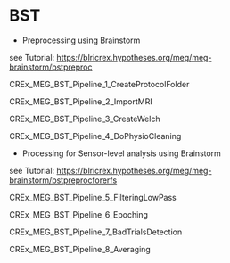 
# BST

 * Preprocessing using Brainstorm
 
 see Tutorial: https://blricrex.hypotheses.org/meg/meg-brainstorm/bstpreproc
 
  CREx_MEG_BST_Pipeline_1_CreateProtocolFolder

  CREx_MEG_BST_Pipeline_2_ImportMRI
  
  CREx_MEG_BST_Pipeline_3_CreateWelch
  
  CREx_MEG_BST_Pipeline_4_DoPhysioCleaning
 
 * Processing for Sensor-level analysis using Brainstorm
 
 see Tutorial: https://blricrex.hypotheses.org/meg/meg-brainstorm/bstpreprocforerfs
 
  CREx_MEG_BST_Pipeline_5_FilteringLowPass

  CREx_MEG_BST_Pipeline_6_Epoching
  
  CREx_MEG_BST_Pipeline_7_BadTrialsDetection
  
  CREx_MEG_BST_Pipeline_8_Averaging
